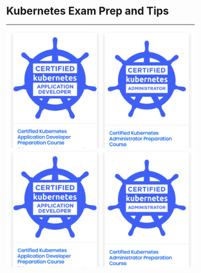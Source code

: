 # Kubernetes Exam Prep and Tips
---

<img src="images/certs.png" width=800 /> ![](images/certs.png)
